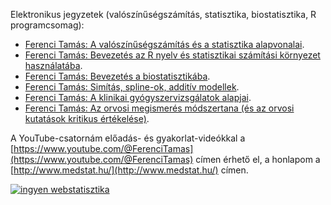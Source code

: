 Elektronikus jegyzetek (valószínűségszámítás, statisztika, biostatisztika, R programcsomag):

- [Ferenci Tamás: A valószínűségszámítás és a statisztika alapvonalai](https://ferenci-tamas.github.io/valoszinusegszamitas-statisztika/).
- [Ferenci Tamás: Bevezetés az R nyelv és statisztikai számítási környezet használatába](https://ferenci-tamas.github.io/r-nyelv/).
- [Ferenci Tamás: Bevezetés a biostatisztikába](https://tamas-ferenci.github.io/FerenciTamas_BevezetesABiostatisztikaba/).
- [Ferenci Tamás: Simítás, spline-ok, additív modellek](https://ferenci-tamas.github.io/simitas-spline/).
- [Ferenci Tamás: A klinikai gyógyszervizsgálatok alapjai](https://ferenci-tamas.github.io/klinikai-gyogyszervizsgalat/).
- [Ferenci Tamás: Az orvosi megismerés módszertana (és az orvosi kutatások kritikus értékelése)](https://ferenci-tamas.github.io/orvosi-megismeres-modszertana/).

A YouTube-csatornám előadás- és gyakorlat-videókkal a [https://www.youtube.com/@FerenciTamas](https://www.youtube.com/@FerenciTamas) címen érhető el, a honlapom a [http://www.medstat.hu/](http://www.medstat.hu/) címen.

<!-- Default Statcounter code for Ferenci Tamás
elektronikus jegy https://tamas-ferenci.github.io/ -->
<script type="text/javascript">
var sc_project=12422840; 
var sc_invisible=1; 
var sc_security="d32cce24"; 
</script>
<script type="text/javascript"
src="https://www.statcounter.com/counter/counter.js"
async></script>
<noscript><div class="statcounter"><a title="ingyen
webstatisztika" href="https://www.statcounter.hu/"
target="_blank"><img class="statcounter"
src="https://c.statcounter.com/12422840/0/d32cce24/1/"
alt="ingyen webstatisztika"
referrerPolicy="no-referrer-when-downgrade"></a></div></noscript>
<!-- End of Statcounter Code -->
